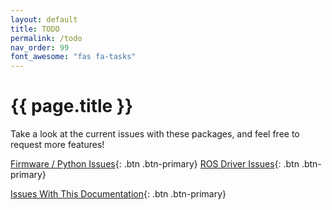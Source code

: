 ```yaml
---
layout: default
title: TODO
permalink: /todo
nav_order: 99
font_awesome: "fas fa-tasks"
---
```


# <i class="{{ page.font_awesome }}"></i> {{ page.title }}

Take a look at the current issues with these packages, and feel free to request more features!

[Firmware / Python Issues](https://github.com/cbteeple/pressure_controller/issues){: .btn .btn-primary}
[ROS Driver Issues](https://github.com/cbteeple/pressure_control_cbt/issues){: .btn .btn-primary}

[Issues With This Documentation](https://github.com/cbteeple/pressure_controller_docs/issues){: .btn .btn-primary}


